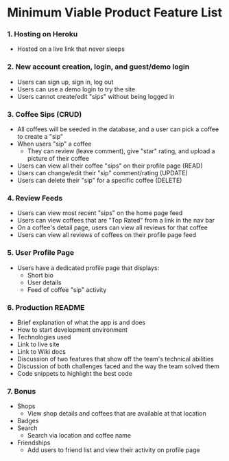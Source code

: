 # Minimum Viable Product Feature List

### 1. Hosting on Heroku
* Hosted on a live link that never sleeps

### 2. New account creation, login, and guest/demo login
* Users can sign up, sign in, log out
* Users can use a demo login to try the site
* Users cannot create/edit "sips" without being logged in

### 3. Coffee Sips (CRUD)
* All coffees will be seeded in the database, and a user can pick a coffee to create a "sip"
* When users "sip" a coffee
    * They can review (leave comment), give "star" rating, and upload a picture of their coffee
* Users can view all their coffee "sips" on their profile page (READ)
* Users can change/edit their "sip" comment/rating (UPDATE)
* Users can delete their "sip" for a specific coffee (DELETE)

### 4. Review Feeds
* Users can view most recent "sips" on the home page feed
* Users can view coffees that are "Top Rated" from a link in the nav bar
* On a coffee's detail page, users can view all reviews for that coffee
* Users can view all reviews of coffees on their profile page feed

### 5. User Profile Page
* Users have a dedicated profile page that displays:
    * Short bio
    * User details
    * Feed of coffee "sip" activity

### 6. Production README
* Brief explanation of what the app is and does
* How to start development environment
* Technologies used
* Link to live site
* Link to Wiki docs
* Discussion of two features that show off the team's technical abilities
* Discussion of both challenges faced and the way the team solved them
* Code snippets to highlight the best code

### 7. Bonus
* Shops
    * View shop details and coffees that are available at that location
* Badges
* Search
    * Search via location and coffee name
* Friendships
    * Add users to friend list and view their activity on profile page
